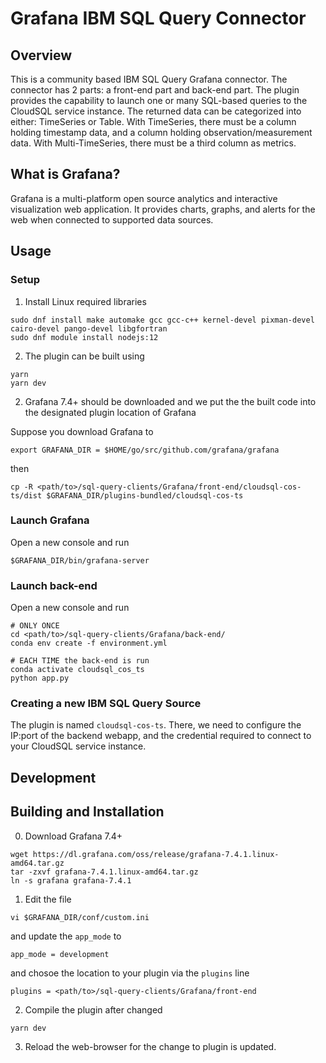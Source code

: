 # Grafana IBM SQL Query Connector


Overview
-----------

This is a community based IBM SQL Query Grafana connector. The connector has 2 parts: a front-end part and back-end part.
The plugin provides the capability to launch one or many SQL-based queries to the CloudSQL service instance. The returned data can be categorized into either: TimeSeries or Table.
With TimeSeries, there must be a column holding timestamp data, and a column holding observation/measurement data. With Multi-TimeSeries, there must be a third column as metrics.

What is Grafana?
-----------

Grafana is a multi-platform open source analytics and interactive visualization web application. It provides charts, graphs, and alerts for the web when connected to supported data sources.


Usage
-----------

### Setup
1. Install Linux required libraries

```console
sudo dnf install make automake gcc gcc-c++ kernel-devel pixman-devel cairo-devel pango-devel libgfortran
sudo dnf module install nodejs:12
```

2. The plugin can be built using

```console
yarn
yarn dev
```

2. Grafana 7.4+ should be downloaded and we put the the built code into the designated plugin location of Grafana

Suppose you download Grafana to
```console
export GRAFANA_DIR = $HOME/go/src/github.com/grafana/grafana
```
then

```console
cp -R <path/to>/sql-query-clients/Grafana/front-end/cloudsql-cos-ts/dist $GRAFANA_DIR/plugins-bundled/cloudsql-cos-ts
```

### Launch Grafana

Open a new console and run

```console
$GRAFANA_DIR/bin/grafana-server
```

### Launch back-end

Open a new console and run
```console
# ONLY ONCE
cd <path/to>/sql-query-clients/Grafana/back-end/
conda env create -f environment.yml

# EACH TIME the back-end is run
conda activate cloudsql_cos_ts
python app.py
```


### Creating a new IBM SQL Query Source

The plugin is named `cloudsql-cos-ts`. There, we need to configure the IP:port of the backend webapp, and the credential required to connect to your
CloudSQL service instance.


## Development

Building and Installation
-----------

0. Download Grafana 7.4+

```console
wget https://dl.grafana.com/oss/release/grafana-7.4.1.linux-amd64.tar.gz
tar -zxvf grafana-7.4.1.linux-amd64.tar.gz
ln -s grafana grafana-7.4.1
```
1. Edit the file

```console
vi $GRAFANA_DIR/conf/custom.ini
```
and update the `app_mode` to
```console
app_mode = development
```
and chosoe the location to your plugin via the `plugins` line
```console
plugins = <path/to>/sql-query-clients/Grafana/front-end
```

2. Compile the plugin after changed

```console
yarn dev
```

3. Reload the web-browser for the change to plugin is updated.
